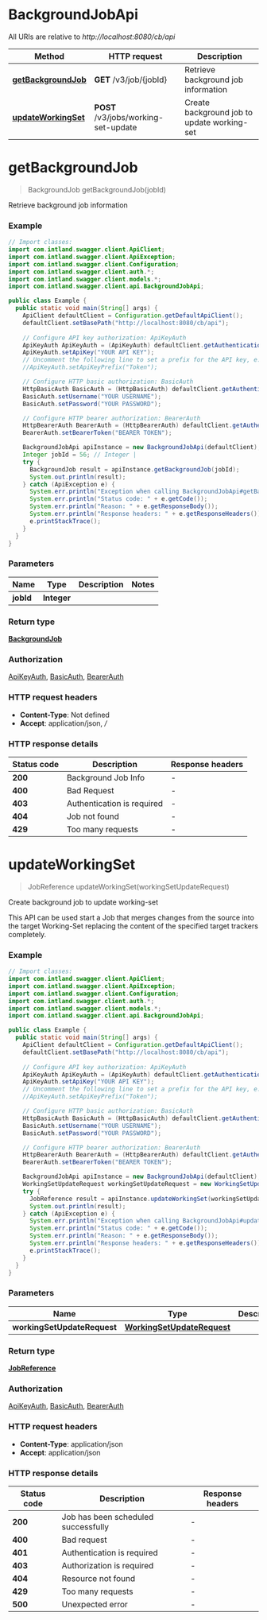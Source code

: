 # BackgroundJobApi

All URIs are relative to *http://localhost:8080/cb/api*

| Method | HTTP request | Description |
|------------- | ------------- | -------------|
| [**getBackgroundJob**](BackgroundJobApi.md#getBackgroundJob) | **GET** /v3/job/{jobId} | Retrieve background job information |
| [**updateWorkingSet**](BackgroundJobApi.md#updateWorkingSet) | **POST** /v3/jobs/working-set-update | Create background job to update working-set |


<a name="getBackgroundJob"></a>
# **getBackgroundJob**
> BackgroundJob getBackgroundJob(jobId)

Retrieve background job information

### Example
```java
// Import classes:
import com.intland.swagger.client.ApiClient;
import com.intland.swagger.client.ApiException;
import com.intland.swagger.client.Configuration;
import com.intland.swagger.client.auth.*;
import com.intland.swagger.client.models.*;
import com.intland.swagger.client.api.BackgroundJobApi;

public class Example {
  public static void main(String[] args) {
    ApiClient defaultClient = Configuration.getDefaultApiClient();
    defaultClient.setBasePath("http://localhost:8080/cb/api");
    
    // Configure API key authorization: ApiKeyAuth
    ApiKeyAuth ApiKeyAuth = (ApiKeyAuth) defaultClient.getAuthentication("ApiKeyAuth");
    ApiKeyAuth.setApiKey("YOUR API KEY");
    // Uncomment the following line to set a prefix for the API key, e.g. "Token" (defaults to null)
    //ApiKeyAuth.setApiKeyPrefix("Token");

    // Configure HTTP basic authorization: BasicAuth
    HttpBasicAuth BasicAuth = (HttpBasicAuth) defaultClient.getAuthentication("BasicAuth");
    BasicAuth.setUsername("YOUR USERNAME");
    BasicAuth.setPassword("YOUR PASSWORD");

    // Configure HTTP bearer authorization: BearerAuth
    HttpBearerAuth BearerAuth = (HttpBearerAuth) defaultClient.getAuthentication("BearerAuth");
    BearerAuth.setBearerToken("BEARER TOKEN");

    BackgroundJobApi apiInstance = new BackgroundJobApi(defaultClient);
    Integer jobId = 56; // Integer | 
    try {
      BackgroundJob result = apiInstance.getBackgroundJob(jobId);
      System.out.println(result);
    } catch (ApiException e) {
      System.err.println("Exception when calling BackgroundJobApi#getBackgroundJob");
      System.err.println("Status code: " + e.getCode());
      System.err.println("Reason: " + e.getResponseBody());
      System.err.println("Response headers: " + e.getResponseHeaders());
      e.printStackTrace();
    }
  }
}
```

### Parameters

| Name | Type | Description  | Notes |
|------------- | ------------- | ------------- | -------------|
| **jobId** | **Integer**|  | |

### Return type

[**BackgroundJob**](BackgroundJob.md)

### Authorization

[ApiKeyAuth](../README.md#ApiKeyAuth), [BasicAuth](../README.md#BasicAuth), [BearerAuth](../README.md#BearerAuth)

### HTTP request headers

 - **Content-Type**: Not defined
 - **Accept**: application/json, */*

### HTTP response details
| Status code | Description | Response headers |
|-------------|-------------|------------------|
| **200** | Background Job Info |  -  |
| **400** | Bad Request |  -  |
| **403** | Authentication is required |  -  |
| **404** | Job not found |  -  |
| **429** | Too many requests |  -  |

<a name="updateWorkingSet"></a>
# **updateWorkingSet**
> JobReference updateWorkingSet(workingSetUpdateRequest)

Create background job to update working-set

This API can be used start a Job that merges changes from the source into the target Working-Set replacing the content of the specified target trackers completely.

### Example
```java
// Import classes:
import com.intland.swagger.client.ApiClient;
import com.intland.swagger.client.ApiException;
import com.intland.swagger.client.Configuration;
import com.intland.swagger.client.auth.*;
import com.intland.swagger.client.models.*;
import com.intland.swagger.client.api.BackgroundJobApi;

public class Example {
  public static void main(String[] args) {
    ApiClient defaultClient = Configuration.getDefaultApiClient();
    defaultClient.setBasePath("http://localhost:8080/cb/api");
    
    // Configure API key authorization: ApiKeyAuth
    ApiKeyAuth ApiKeyAuth = (ApiKeyAuth) defaultClient.getAuthentication("ApiKeyAuth");
    ApiKeyAuth.setApiKey("YOUR API KEY");
    // Uncomment the following line to set a prefix for the API key, e.g. "Token" (defaults to null)
    //ApiKeyAuth.setApiKeyPrefix("Token");

    // Configure HTTP basic authorization: BasicAuth
    HttpBasicAuth BasicAuth = (HttpBasicAuth) defaultClient.getAuthentication("BasicAuth");
    BasicAuth.setUsername("YOUR USERNAME");
    BasicAuth.setPassword("YOUR PASSWORD");

    // Configure HTTP bearer authorization: BearerAuth
    HttpBearerAuth BearerAuth = (HttpBearerAuth) defaultClient.getAuthentication("BearerAuth");
    BearerAuth.setBearerToken("BEARER TOKEN");

    BackgroundJobApi apiInstance = new BackgroundJobApi(defaultClient);
    WorkingSetUpdateRequest workingSetUpdateRequest = new WorkingSetUpdateRequest(); // WorkingSetUpdateRequest | 
    try {
      JobReference result = apiInstance.updateWorkingSet(workingSetUpdateRequest);
      System.out.println(result);
    } catch (ApiException e) {
      System.err.println("Exception when calling BackgroundJobApi#updateWorkingSet");
      System.err.println("Status code: " + e.getCode());
      System.err.println("Reason: " + e.getResponseBody());
      System.err.println("Response headers: " + e.getResponseHeaders());
      e.printStackTrace();
    }
  }
}
```

### Parameters

| Name | Type | Description  | Notes |
|------------- | ------------- | ------------- | -------------|
| **workingSetUpdateRequest** | [**WorkingSetUpdateRequest**](WorkingSetUpdateRequest.md)|  | |

### Return type

[**JobReference**](JobReference.md)

### Authorization

[ApiKeyAuth](../README.md#ApiKeyAuth), [BasicAuth](../README.md#BasicAuth), [BearerAuth](../README.md#BearerAuth)

### HTTP request headers

 - **Content-Type**: application/json
 - **Accept**: application/json

### HTTP response details
| Status code | Description | Response headers |
|-------------|-------------|------------------|
| **200** | Job has been scheduled successfully |  -  |
| **400** | Bad request |  -  |
| **401** | Authentication is required |  -  |
| **403** | Authorization is required |  -  |
| **404** | Resource not found |  -  |
| **429** | Too many requests |  -  |
| **500** | Unexpected error |  -  |

